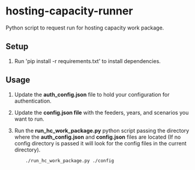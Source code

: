 # hosting-capacity-runner

Python script to request run for hosting capacity work package.

## Setup

1. Run 'pip install -r requirements.txt' to install dependencies.

## Usage

1. Update the **auth_config.json** file to hold your configuration for authentication.
2. Update the **config.json file** with the feeders, years, and scenarios you want to run.
3. Run the **run_hc_work_package.py** python script passing the directory where the **auth_config.json** and **config.json** files
   are located (If no config directory is passed it will look for the config files in the current directory).

   ```shell
       ./run_hc_work_package.py ./config
   ```
